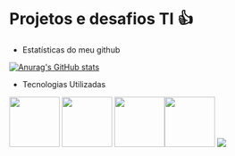 # Projetos e desafios TI 👍 

* Estatísticas do meu github

[![Anurag's GitHub stats](https://github-readme-stats.vercel.app/api?username=gabrielxla)](https://github.com/gabrielxla/github-readme-stats)

* Tecnologias Utilizadas

<img src="https://img.icons8.com/?size=100&id=20909&format=png&color=000000" widht=90 height=90> <img src="https://img.icons8.com/?size=100&id=13679&format=png&color=000000" widht=90 height=90> <img src="https://img.icons8.com/?size=100&id=17842&format=png&color=000000" widht=90 height=90><img src="https://img.icons8.com/?size=100&id=tpIcYSg4KMn0&format=png&color=000000" widht=90 height=90> <img src="https://img.icons8.com/?size=100&id=40670&format=png&color=000000">




<!--9656c64732e696f2f62616https://camo.githubusercontent.com/7eefb2ba052806d8a9ce69863c2eeb3b03cd5935ead7bd2e9245ae2e705a1adf/68747470733a2f2f696d672e73686
**gabrielxla/gabrielxla** is a ✨ _special_ ✨ repository because its `README.md` (this file) appears on your GitHub profile.

Here are some ideas to get you started:

- 🔭 I’m currently working on ...
- 🌱 I’m currently learning ...
- 👯 I’m looking to collaborate on ...
- 🤔 I’m looking for help with ...
- 💬 Ask me about ...
- 📫 How to reach me: ...
- 😄 Pronouns: ...
- ⚡ Fun fact: ...
-->
